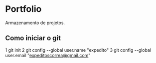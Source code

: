 # Portfolio
Armazenamento de projetos.
## Como iniciar o git 
1 git init 
2 git config --global user.name "expedito"
3 git config --global user.email "expeditoscorrea@gmail.com"
